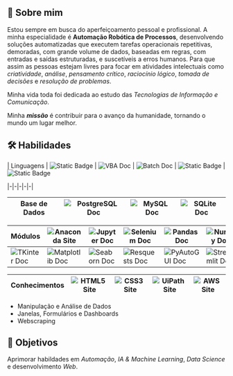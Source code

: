
## 📄 Sobre mim
Estou sempre em busca do aperfeiçoamento pessoal e profissional.
A minha especialidade é **Automação Robótica de Processos**, desenvolvendo soluções automatizadas que executem tarefas operacionais repetitivas, demoradas, com grande volume de dados, baseadas em regras, com entradas e saídas estruturadas, e suscetíveis a erros humanos. Para que assim as pessoas estejam livres para focar em atividades intelectuais como *criatividade*, *análise*, *pensamento crítico*, *raciocínio lógico*, *tomada de decisões* e *resolução de problemas*.  

Minha vida toda foi dedicada ao estudo das *Tecnologias de Informação e Comunicação*.

Minha ***missão*** é contribuir para o avanço da humanidade, tornando o mundo um lugar melhor.


## 🛠 Habilidades
| Linguagens | ![Static Badge](https://img.shields.io/badge/Python-05122A?style=plastic&logo=data%3Aimage%2Fpng%3Bbase64%2CiVBORw0KGgoAAAANSUhEUgAAAC0AAAAtCAYAAAA6GuKaAAAGBUlEQVRYw8WZfWxV5R3HP89pCwUdUg0JKsuy3IzwEkmWIhHnQmpIdSqMLpYI6D8kYIYGTezQaPYivhBl0iUEo0ZclmxI8I9hjCkQpU0LKEIlBkYYglHCkFatZPJS2vP8vvvj3t7e2%2Ft6bjnsSZ7c83bP%2BZzf8%2F29PM9xkqikOXALXvlwtjfdgblZJvupZFMkXS9pnMxqJf1XMi%2FUK69TyE4ZOjQo277v%2Beb%2FUGFzlUAvbG1fap61khKSIQmZSG%2FLUvsZx2zonJAsNOmNa8OBNTvXP3QhduiFGzpazLQ%2BGygTOBOw5AsdGHuh5s72Tc3nozAEUS6%2BZ%2BP%2BCSatTcGFgvWgJZK9l2HFDIuWPHbrpfGX%2FxzV0pGgqwcuzZI0LvXgjW1r5q9pe7Jx63U%2F%2B6EJ2b%2FKAUXK7mbLf7lqS11s0GZ2Y3pozR8eOr6tudkb7kjm0GdAZUHmSkk1A2Mv%2Fzw%2BaOxHaSvC0tlvdNcANDzbNgWz%2BcNwkSSCx02IDRrItNr867%2FpPdL43PvvVDn%2FmWQ3RAHN7IQ%2BPk3jbWSUmGrS%2FanYnG%2Fo80QR5USRWB3RGwUsFk0OI495YrR0bXX%2FOxb4hEJL4Ek4uURAkKhyPhEGlvChEuZdQhYkJHutoBxGRhE%2FyuTiwN27YfdcjDnmNcmcVWFgZmCGACzElHJNs1RkSUYKI33tPKTbCmTEEVKi6dAfj53EuWUj%2BL7F1MnkDZ8UhF7Y2tlopo2Sn1oiDWfplZJQxbMkuKZDf%2Fh3Dc5ty3V8A4XbqfYPMWnT%2BSx53PdK50oztUk2tZAGyRnaFHCFWi7uhAL5VLdFDNrfszS9oLVrDtgmyYK8WSsvnEbtiIV5DcxnQHsw%2BzWnV9wzbGnzLyJVF8laFC%2BQygttmVIpbd183VYABAtad98s6c5oFhudlXNCmFM%2FstriwB4U3s2JBycE5t08SS4aSPmguVLLhXah%2Bxz8T4pYeGi7lprwFwFGfbShLZDVyiyQ8kjiwMHXV55E9qtcHefZN9UHQvWRhraAo5ZVY%2BS2gQCt5uyqecjfXloeHuTrg%2BS8roysNWS5KxfavsNo6n66%2Bzjev1kmMMgn3N3rdp2T7DpFShDp82dMdsJJPTYUFSSM5H8RmOXk6EvgPmHsmH8ceqq7jnBgO7JZSSMZkPrN2U9p29nX7q4XdwxKqo4ytzOzDgv4%2Ff6XluyViFamHX12DBPPzsS0BPQIsvHgC4DmBb%2FsGl9o65U0qYwZNDJh0rqPXn7gGfW0zEc8CszGMa7IdGckRF0uVCTo7wOT%2BspPELy576Ulz%2BjsExsQu4CFwE2IurzdrA75kZ1R9m8DmY6X6VTfjRm49Dt6nlgN7vES0xuuAFyhfiqQo7ucAsnJtrY%2F9lU%2F8KfivEZZ8Ta7rohyfVfgvO8up0DyxkeMP38HMPH%2FYN3h7tURVF0ztl2m8yULoEDfgN1U0LpXA1g6zbHJe4KdLY0XZLxbqkByoTdEdXTrXqkXMkBv0bzNBwDO2XpJvliB5PMuJUTR7Sj2k6mgD69N6Xp699qmz4RaihVI8cvBClg3PTFsYdbe3qzpVufz9%2F8FabGkL%2FIWSEO2jmXo8%2FThRNuHcw8zY%2B9fiy713t7y9jSTbnQKq5Konmrs031PHlmE%2Bc3ZmcoXymSbkW1Nv6wPU3cPUz153%2BRm5rmsSruPixcPU39wsPL16TOrl0MGdPEU%2FE9kO9LQNpheEcT75G%2FaU7SLae1fxrOofua3y5E2j6JuyH%2Fe0cT0zu0xreX5eBwwzrW8YQ1X6lx%2BB%2FKPoHDLCGeLFVoV1w34A0xrv5fpHa8yo2sZjuHVJHnFB21hT%2BU1gx3I1oL2D3uW64kPur%2BmC9kPFUrjLo42XAtAR0M1cotSd%2B3lYn93vN8RTy5eibPXo0WQ9DO%2BAH2AC%2BYi3QII5x5kRteW2D9%2BcuI3y8G3IpuQDmeFQl3hdg54nJl7%2FnZVvtgmLb7ox%2FiBNciWJed9vpB1c5cOxBaqgnVM7%2Fz6qn1mzmpfNtRyMWjA%2BbnI34aYApoMXAN8j%2BMc4jjSfoKqj6GvixlHBkbzyP8BoC4r4N3tPVIAAAAASUVORK5CYII%3D&labelColor=black) | ![VBA Doc](https://img.shields.io/badge/VBA-05122A?style=plastic&logo=data%3Aimage%2Fpng%3Bbase64%2CiVBORw0KGgoAAAANSUhEUgAAAA4AAAAICAMAAAD%2Bzz7%2BAAABAlBMVEX%2F%2F%2F8AAAAAAAAAAAA7OwA%2BIxI2DzE5Di8pMkllOBhiOBVDEjhFFDwxQl1RLhNEEjlFKQ91bgCASRwhLUGNhABEETpQLRJaGE5EWoMnM0xJYY1vaACUVSBIX4ttHF9NE0FmGlialABkGlc9TmRwawGESh5NZZRLE0BCT1%2BdWSRlG1iLZhJEWIKjXSSbkgFKY5GYViKeWyOZVyJvXAlUbZ53H2eqYSZRapxbMFO6rwG6aimKdRCuYid%2FVCyyZSeGeQlkVBCII3aHJHWJJHeMJXifkwvAtQPEugWRJnzCuQbSeC9kg8Bwcjx5eTaSJn6TJn%2Bvmg6xqg%2BzjBHYezDe0gDg1ABV8UPoAAAAS3RSTlMAAQIDGh00NjhJVldZXV9iZGuBjZOWnaGqq7i4vsLGyMjKzc7Pz9DS1NbZ2tvb4OPk5%2Bjq6%2Bvr7O3t7u%2Fw8%2FP09vb3%2Bfr6%2Bv3%2B%2Fv44CGn8AAAAcklEQVQI12NgAAImXlkJDgY4kDTx9jYXhrBZhbjU9JU1dKTYuBkZGMSsgr1sfQLdfS2c%2FeT4GYxUdTWN7T1DXR20XJTUGcyCDWyCQvVU3AKc5P1NGThlDO20LUMVQ6w9FBzFGRgYBfgYWUSkBZl5RNkZAC0ND5Llepr6AAAAAElFTkSuQmCC&labelColor=black) | ![Batch Doc](https://img.shields.io/badge/Batch-05122A?style=plastic&logo=data%3Aimage%2Fpng%3Bbase64%2CiVBORw0KGgoAAAANSUhEUgAAAAwAAAAOCAQAAACxtDVnAAAAvUlEQVQY023PrUpDARjH4fcKvAS1KEuCcaAmkWHzBsRo2Q040LKPY3DNIEMWBoZjWFoYik3sBg84Bmva1EVFHsOZIDvyKy885f%2BG0HEsmXWuLYQIoZ6fQiij%2BgutOfiyXYRlF67cFSGvJcKjtjMT3OoZSSQuZWFqSUcFW0rGGtYNCR8WrDjxasO%2BgQe7EN6seraoa82mwxl8h3c79lw7de%2FFgSdH%2BAw1mXSuTO3%2Fuc38j2YBGjn0pW7%2BlOqLH8MB6mEODeVXAAAAAElFTkSuQmCC&labelColor=black) | ![Static Badge](https://img.shields.io/badge/MicroPython-05122A?style=plastic&logo=micropython&labelColor=black) | ![Static Badge](https://img.shields.io/badge/Power%20Automate-05122A?style=plastic&logo=data%3Aimage%2Fpng%3Bbase64%2CiVBORw0KGgoAAAANSUhEUgAAAA4AAAAOCAYAAAAfSC3RAAAACXBIWXMAAA7DAAAOwwHHb6hkAAAAGXRFWHRTb2Z0d2FyZQB3d3cuaW5rc2NhcGUub3Jnm%2B48GgAAAf9JREFUKJFVkU1oE1EUhc%2BbySSdVmUCtU0nJCSpCTX1p0hXUVFoNqJScBFcCP4sbDcuXLnuTttdESEIBXEZKEJB0dKFbrKoCILoxtoUWnDTaMe00%2Fl597poMpk8uJvL%2Fc47514Rv%2FVtB4AJAGAGmAAmMBNAPsyktp27kFpceTi4gNBTGOIpmADpg6UXFKQLjW1n5Gx%2BeLelP7uxuHGmB%2Fy7XHxO5NWPhkPl2ZgoF6z9Q6ExQ1iUWKvM1aLdHxms7DevQXoupAuWLtg%2FRK5obFne8ZNMDCaG6%2FGQY069CkAAaK6W94icaZYe4Lvo7%2Ff%2F6Kl8qh0XTICmCuRHjdsPXq6XAEAwc%2BDbmHq%2FxNK5PzldsiwndiKc6dxYHwbjKojkv61Pb8weUFRq0dLY%2BS9O38h4GEomNBSyQTw4VnMlEh64OGnGXD%2BRYeqKDegKsukoZLcFj1n0gMD4W9%2FHQLAAARROxQAAREc9ln7r57ulOwF4dWHnccs%2BdgnoSmfSUei6Ahly0Fj%2FcHO1%2BmRPMDMuz31PW0j%2BAkHtDMQNFcXTOkTIj%2FW7UX19b3QWAJRKpabawvzIPqudm6kKkMvFQATIdjn2QeNHff5RRySyPXHlhXOATDhpNhtDJCJA7Y0LBm3Wl8ufq1UvAK2Wdj2ca2hYgxGPQFJXaHfz68za%2FN2NsPh%2FLjv6GRqiN7sAAAAASUVORK5CYII%3D&labelColor=white)

|-|-|-|-|-|

| Base de Dados | ![PostgreSQL Doc](https://img.shields.io/badge/PostgreSQL-05122A?style=plastic&logo=postgresql&labelColor=black) | ![MySQL Doc](https://img.shields.io/badge/MySQL-05122A?style=plastic&logo=mysql&labelColor=black) | ![SQLite Doc](https://img.shields.io/badge/SQLite-05122A?style=plastic&logo=sqlite&labelColor=black) |
|-|-|-|-|

| Módulos | ![Anaconda Site](https://img.shields.io/badge/Anaconda-05122A?style=plastic&logo=anaconda&labelColor=black) | ![Jupyter Doc](https://img.shields.io/badge/Jupyter-05122A?style=plastic&logo=jupyter&labelColor=black) | ![Selenium Doc](https://img.shields.io/badge/Selenium-05122A?style=plastic&logo=selenium&labelColor=black) | ![Pandas Doc](https://img.shields.io/badge/Pandas-05122A?style=plastic&logo=pandas&labelColor=black) | ![Numpy Doc](https://img.shields.io/badge/Numpy-05122A?style=plastic&logo=numpy&labelColor=black) |
|-|-|-|-|-|-|
| ![TKinter Doc](https://img.shields.io/badge/TKinter-05122A?style=plastic&logo=data%3Aimage%2Fpng%3Bbase64%2CiVBORw0KGgoAAAANSUhEUgAAAA4AAAAOCAYAAAAfSC3RAAAACXBIWXMAAA7DAAAOwwHHb6hkAAAAGXRFWHRTb2Z0d2FyZQB3d3cuaW5rc2NhcGUub3Jnm%2B48GgAAAf1JREFUKJF9kj9I1HEYxj%2B%2F8%2Fx3lKhh0ilBUBL9p8Fos2gKa2i4CBpaCimXMLKGOGiIGsqlRYeoxQiRoJQgwwYPlbjKwVsiSrJ0KOi0u%2FPO932%2F3wYVT40eeHmX9%2FO8L7xP4L2nWLFYX8n84aodviDhcvj2It6a4x8KisHW%2B2%2B7TfWQijSbCKqCqrwbvXfuyMpMOp0%2BE4lEmkLFLk4tZlI4b6qYCaaCE2kOgiAASKVSD7z3%2FYODg21rQDV54sxfc6o9quqWDBSAZDJ5wsyuJhIJhoeHH4dPdY00O10cU5GQqWJL5%2BFUsZWa6bjz6v3UjdKyKl4ODLiGaPR2yKn0q2rIigdttXvvabs1vaVu63aGhob4k8lciMfjLmymjcWQmmZNRUwV75yPlGlPtH5PZ%2B%2FTXiY%2BjPK6OzoBEF7dIpw9OHOlvWW6g4BKvAPLB29GfnaOfjrA5GSKZ3drKQtlKpZAkVlT2Wam8%2B3Hvt%2FE04gJuDxYgbqaSqa%2BfuHS6Sz11eUww0eaIKxqF810wIkW8G4TVgArLIN5qjbX8ej6Z3Bh8PKcloRuCAA%2FLv%2FG8tW4POjCQ2d5l17cvat2f9fJ9clZ80c047EsaBZsoX3O9pXWhpINLAfgP2CuE82C5sBy1DB2HPwv1gd6w6kAfbES9s4exbkIFTbOzvH59RDAX2BvWOHMp32bAAAAAElFTkSuQmCC&labelColor=black) | ![Matplotlib Doc](https://img.shields.io/badge/Matplotlib-05122A?style=plastic&logo=data%3Aimage%2Fpng%3Bbase64%2CiVBORw0KGgoAAAANSUhEUgAAAA4AAAAOCAMAAAAolt3jAAABMlBMVEX%2F%2F%2F%2BxsbGqqqqtra2wsLDJycnIyMjKysrJycnV1dXV1dXV1dXW1tbk5OTl5eXl5eXk5OTh4eHg4ODh4eHg4ODh4eHu7u7v7%2B%2Fi4uLw8PDw8PDg397h4eGf3sir1cetwLav4NCw1cm11su4uq251Mq%2Btam%2Fy7fI1G%2FKu5TLy9nM4uLO06bO1pHP2NjR0sfSzMLTmHDTq5DU0c3V1dXV1r7W1tbXuInYx37YzLrZjlvZy47cy4Tc0cDeqVnezIDe29nfr2nfxFffxWDgrGDhqlnhx1vhz4ji4uLjunvj4%2BPk5N7k5OTl5eXmz6%2Fm0K%2Fm0rbm3LDm6sbo1cjo6Ojp487q18rt7uTu2s3u5uLv5N%2Fw3tHw8PDx8fHy6Njy8O7y8vL19fX39%2Ff4%2BPj5%2Bfn%2B%2Fv7%2F%2F%2F%2BxbEXuAAAAHXRSTlMAGhscHVpcXF6FhoeIxcXGx%2BTl5ebm5ubn6On5%2Bvwrd4wAAADHSURBVAjXY2BgYGDh4RcR4edmZgADDqlYP0%2FPpFRJdjBPxt%2FWOS4hOjhRBshnkUo08nCx8dQJNE2UZGLgSfVK0XfwDVPXSwlO5WIQSLJzC7Ew0zZJiI9J5mWQcHdydDXXUNZM9En0FmYQ9bS2ClCTV7VP9E70FgQqjonR0lVUMYwEK%2BZODU4xTpBViDAID07lZGCWTDRNiZFTio%2ByDBJjZGBgl0kMjklIiAkOlWYFOYtNMjXZ3T05VZwV4mgmLj4hIT5OoEoGAJVdJiTokD1kAAAAAElFTkSuQmCC&labelColor=black) | ![Seaborn Doc](https://img.shields.io/badge/Seaborn-05122A?style=plastic&logo=data%3Aimage%2Fpng%3Bbase64%2CiVBORw0KGgoAAAANSUhEUgAAABMAAAASCAMAAACO0hVbAAABxVBMVEX%2F%2F%2F8AAAAAAP9RUYZiZopmZo5lZYxnapF5fJ54e5x4fpx7gJ17gJ98gaB4fJ2DhaOEhqSDh6aAg6KKjKqNjquGiKeBg6OChKKUmbOVmrKUmrSmp76oqcCcn7efpLqJkK6MlK%2B1uMl5gKGDiaiztsm1vMmzvsu8w9HT1t%2FO197a4ORtdZh8g6PV3uJlbZPa4OZxeJuKm7d2f6CYqL2JmbVfa4%2BcusZ2gKBaZItESHZESHdIT3tMUHxXW4RcfaJdfqJdfqNef6Nff6Nhao9icZZja5FkcphldppmhahncJRoe59pcJVpcZVphqhqcpZqgaNreJprgaNsc5dshaZudZhueZ1vepxyfZ9ziKh9sLx%2Bsb1%2FnLd%2Fsb2Asr6Bsr6GoruGtcCIt8KJpb2MusSNqb%2BOqsCPqcCTvsiWv8mXv8mawMufvMqfws2gvsygv82gws2hxc6ny9HB2%2BDC2%2BDM4eXR5OfV6enX7OnZ6uza7Ojb7uvb7%2Bre7%2B7g8O3g8e7h8e7i7%2B7i7%2FDi8e7i8e%2Fi8u7i8vDj8e%2Fj8vHj8%2B%2Fk8%2FDl8%2FHm8%2FDm9PHn8vHo8%2FDp9fPq9fTr9vTt9fTt9%2FXu9%2FXu9%2Fbv9vWQrC0FAAAAOXRSTlMAAQETRkZHSFRVVXBwcXOCg4SGkJGUmJmlpqfAwcLEzdLa3Nzd3eXn6uvv8fHx9PT19fn5%2Bvv7%2FP2SJDNIAAAA7klEQVQY02NggAEmBlTALCqjoq4mLcqMEOJVnNQyuaeyo02VByYkoFVT1dE6sb%2B5rlWXHyLEpTG1aVp99ZSusoqGXk1OsJjchPK%2B7trSgpjIyMj0YlmQEJt%2BW2d7UXIkFJixA8VEGksK4yLhIEEYKCYVGZWVnRKfmpsJEZQEiknmJznYgYBTWk4sUEwCpNfDLtAl3NkXJBydl5EI0sti4hVg6WoTEgpW7GjMCrJYwcoHKGbr7e4PFLOXB7uPwxQsFmQZ5hYRbMgB8YiQOUTMz9LVQhDmYT5tT7CYtQ43UliJKxkY6SmLMaOFISOcBQCCgUJLnSvIjwAAAABJRU5ErkJggg%3D%3D&labelColor=black) | ![Resquests Doc](https://img.shields.io/badge/Requests-05122A?style=plastic&logo=data%3Aimage%2Fpng%3Bbase64%2CiVBORw0KGgoAAAANSUhEUgAAAA0AAAAOCAQAAABedl5ZAAAA40lEQVQYGQXBSy5DYRgA0PNfhLptPSoRbUNqgEQkIoYSQ3u0ATuwA0MDRkw82hLPSkhdrdbnnBTAmpIZqy7V9NxCCtbtWjTvzJ5rBx69unCT4tCqspoPm8be9RR6kiIFVTuqKpZNG3jx686rTgqAA5%2FWdWw4AVJAzUjVnoaue11%2FPshQVti3Ys6zd01bfk2QoW%2FR0Ju2KbkrU2aNSQGzJhxZsqTi3KmxggwsqLtXMvSkqy6HDCUD24ZCJvelJZlEiMnIoxEz0YrjaEYe9chDyDDS92Ag0zbt26M%2BpABgTqbwA%2FAPyOFVjy2PsGgAAAAASUVORK5CYII%3D&labelColor=black) | ![PyAutoGUI Doc](https://img.shields.io/badge/PyAutoGUI-05122A?style=plastic&logo=data%3Aimage%2Fpng%3Bbase64%2CiVBORw0KGgoAAAANSUhEUgAAAA4AAAAOCAQAAAC1QeVaAAAA50lEQVQY01XNwSvDcRgG8C%2F%2BCjf%2FCpcpyWqOSu2wm%2BS0WilJclBuKFymjDAXarWyltpclbayA2EHbiP2u6yPw9Y271PP5VPPGxR8aYm0tUSiXn%2BaFYIzWQkXcublnEs4diVhXQhKbmSUFWTcKsooKsl0se5B3pNHeXU1Va%2FeVbuYdyTuUtacUyeaVq3ZtCIEZdfSUlKW0bDoG78mheDZi4qiojs1SVs6qNs2FcSk%2B0mKNO17sIdGMMiMCFQsgfaAJnoE9w507Awwbvg%2BLBgb4LifITw0Kgz%2FjPWHd40I%2FzGY9qZto0vCHwFUMDkQixI5AAAAAElFTkSuQmCC&labelColor=black) | ![Streamlit Doc](https://img.shields.io/badge/Streamlit-05122A?style=plastic&logo=streamlit&labelColor=black) | 

| Conhecimentos | ![HTML5 Site](https://img.shields.io/badge/HTML5-05122A?style=plastic&logo=html5&labelColor=black) | ![CSS3 Site](https://img.shields.io/badge/CSS3-05122A?style=plastic&logo=css&labelColor=black) | ![UiPath Site](https://img.shields.io/badge/UiPath-05122A?style=plastic&logo=uipath&labelColor=black) | ![AWS Site](https://img.shields.io/badge/AWS-05122A?style=plastic&logo=data%3Aimage%2Fpng%3Bbase64%2CiVBORw0KGgoAAAANSUhEUgAAAA4AAAAICAYAAADJEc7MAAABWElEQVQYV4XMv0vUYQDH8ffneS4NLu0XiTlIKJp0dHfxXSQP75uIThEN9gMaJXC%2BqanagnByK6h%2FoBtbaogTB0WNGxp0CHFxEcHFRe77fBr8A3pPr%2Bmt0fuN6%2F0hfEC6YfswoCMn7zhwOcCz%2FW5nebLe%2FCbxxdYKpONe0fdGthl%2F0JyIBbeJrCVYCfYTpIAZiwqtwn4r%2FCfhkRjS6t7vjaMwVWvOlRIfhcpY8W93fRPCPSdfxer0nFpQtPe7nVXgR0rx6936o0boSUYMOjgDayybHzA%2BFOE02r8Ez3028HOiPvtKCjXAUJxjm%2FHqw6FqdaGc53nJNpVKpS%2FLsksXzq%2FYhqWlOFVrTN6p59dsI3%2FiBWKLZR%2Fwvz6rQuIpgcfyO0oM00JMA%2BvANrDHa054j7jFECVGMDOIaUwbkcn2xW1Ng%2FTzErOIqAHDQAKOEbvAdyJtzjinzM1%2FnJ6LMwcoO90AAAAASUVORK5CYII%3D&labelColor=black) |
|-|-|-|-|-|

- Manipulação e Análise de Dados
- Janelas, Formulários e Dashboards
- Webscraping







## 🚀 Objetivos

Aprimorar habildades em *Automação*, *IA & Machine Learning*, *Data Science* e desenvolvimento *Web*.
